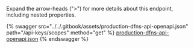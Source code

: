 Expand the arrow-heads (">") for more details about this endpoint, including nested properties.  

 {% swagger src="../../.gitbook/assets/production-dfns-api-openapi.json" path="/api-keys/scopes" method="get" %}
[production-dfns-api-openapi.json](../../.gitbook/assets/production-dfns-api-openapi.json)
{% endswagger %}
